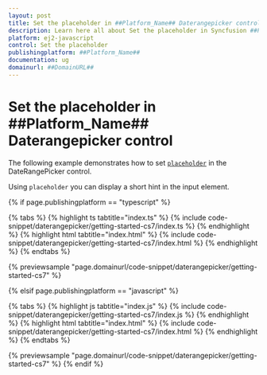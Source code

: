 ```yaml
---
layout: post
title: Set the placeholder in ##Platform_Name## Daterangepicker control | Syncfusion
description: Learn here all about Set the placeholder in Syncfusion ##Platform_Name## Daterangepicker control of Syncfusion Essential JS 2 and more.
platform: ej2-javascript
control: Set the placeholder 
publishingplatform: ##Platform_Name##
documentation: ug
domainurl: ##DomainURL##
---
```


# Set the placeholder in ##Platform_Name## Daterangepicker control

The following example demonstrates how to set [`placeholder`](../../api/daterangepicker#placeholder) in the DateRangePicker control.

Using `placeholder` you can display a short hint in the input element.

{% if page.publishingplatform == "typescript" %}

 {% tabs %}
{% highlight ts tabtitle="index.ts" %}
{% include code-snippet/daterangepicker/getting-started-cs7/index.ts %}
{% endhighlight %}
{% highlight html tabtitle="index.html" %}
{% include code-snippet/daterangepicker/getting-started-cs7/index.html %}
{% endhighlight %}
{% endtabs %}
        
{% previewsample "page.domainurl/code-snippet/daterangepicker/getting-started-cs7" %}

{% elsif page.publishingplatform == "javascript" %}

{% tabs %}
{% highlight js tabtitle="index.js" %}
{% include code-snippet/daterangepicker/getting-started-cs7/index.js %}
{% endhighlight %}
{% highlight html tabtitle="index.html" %}
{% include code-snippet/daterangepicker/getting-started-cs7/index.html %}
{% endhighlight %}
{% endtabs %}

{% previewsample "page.domainurl/code-snippet/daterangepicker/getting-started-cs7" %}
{% endif %}